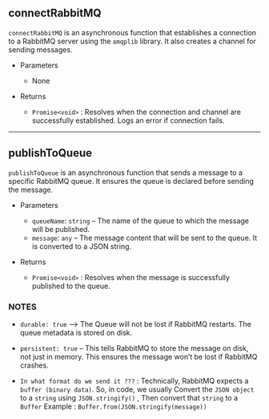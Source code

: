 ## connectRabbitMQ

`connectRabbitMQ` is an asynchronous function that establishes a connection to a RabbitMQ server using the `amqplib` library. It also creates a channel for sending messages.

- Parameters
  - None

- Returns
  - `Promise<void>` : Resolves when the connection and channel are successfully established. Logs an error if connection fails.

---

## publishToQueue

`publishToQueue` is an asynchronous function that sends a message to a specific RabbitMQ queue. It ensures the queue is declared before sending the message.

- Parameters
  - `queueName`: `string` – The name of the queue to which the message will be published.
  - `message`: `any` – The message content that will be sent to the queue. It is converted to a JSON string.

- Returns
  - `Promise<void>` : Resolves when the message is successfully published to the queue.


### NOTES
-   ```durable: true``` --> The Queue will not be lost if RabbitMQ restarts. The queue metadata is stored on disk.
- ```persistent: true``` – This tells RabbitMQ to store the message on disk, not just in memory. This ensures the message won’t be lost if RabbitMQ crashes.

- `In what format do we send it ???` : 
Technically, RabbitMQ expects a `buffer (binary data)`. So, in code, we usually Convert the `JSON object` to a `string` using `JSON.stringify()`
, Then convert that `string` to a `Buffer`
Example : `Buffer.from(JSON.stringify(message))`